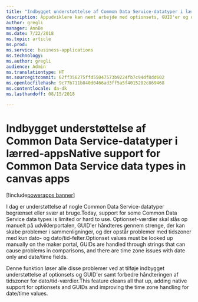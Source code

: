 ```yaml
---
title: "Indbygget understøttelse af Common Data Service-datatyper i lærred-apps"
description: Appudviklere kan nemt arbejde med optionsets, GUID'er og datatyper som kun dato og kun dato uden tidszone
author: gregli
manager: AnnBe
ms.date: 7/22/2018
ms.topic: article
ms.prod: 
ms.service: business-applications
ms.technology: 
ms.author: gregli
audience: Admin
ms.translationtype: HT
ms.sourcegitcommit: 62ff356275ffd55047573b9224fb7c94df8dd602
ms.openlocfilehash: 9c77b711b840d0466ad3ff5a5f4015202c869468
ms.contentlocale: da-dk
ms.lasthandoff: 08/15/2018

---
```

# <a name="native-support-for-common-data-service-data-types-in-canvas-apps"></a><span data-ttu-id="1c797-103">Indbygget understøttelse af Common Data Service-datatyper i lærred-apps</span><span class="sxs-lookup"><span data-stu-id="1c797-103">Native support for Common Data Service data types in canvas apps</span></span>

[!include[powerapps banner](../includes/powerapps.md)]




<span data-ttu-id="1c797-104">I dag er understøttelse af nogle Common Data Service-datatyper begrænset eller svær at bruge.</span><span class="sxs-lookup"><span data-stu-id="1c797-104">Today, support for some Common Data Service data types is limited or hard to use.</span></span> <span data-ttu-id="1c797-105">Optionset-værdier skal slås op manuelt på udviklerportalen, GUID'er håndteres gennem strenge, der kan skabe problemer i sammenligninger, og der opstår problemer med tidszoner med kun dato- og dato/tid-felter.</span><span class="sxs-lookup"><span data-stu-id="1c797-105">Optionset values must be looked up manually on the maker portal, GUIDs are handled through strings that can cause problems in comparisons, and there are time zone issues with date only and date/time fields.</span></span>

<span data-ttu-id="1c797-106">Denne funktion løser alle disse problemer ved at tilføje indbygget understøttelse af optionsets og GUID'er samt forbedre håndteringen af tidszoner for dato/tid-værdier.</span><span class="sxs-lookup"><span data-stu-id="1c797-106">This feature cleans all that up, adding native support for optionsets and GUIDs and improving the time zone handling for date/time values.</span></span>

